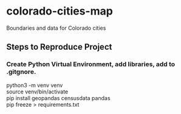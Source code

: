 # colorado-cities-map
Boundaries and data for Colorado cities

## Steps to Reproduce Project

### Create Python Virtual Environment, add libraries, add to .gitgnore.

python3 -m venv venv<br />
source venv/bin/activate<br />
pip install geopandas censusdata pandas<br />
pip freeze > requirements.txt
